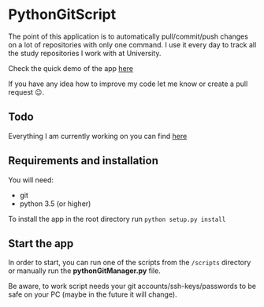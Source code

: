 # PythonGitScript

The point of this application is to automatically pull/commit/push changes on a lot of repositories with only one command. I use it every day to track all the study repositories I work with at University.

Check the quick demo of the app [here](https://www.youtube.com/watch?v=Pb5WR6-VmcA)

If you have any idea how to improve my code let me know or create a pull request 😉.

## Todo

Everything I am currently working on you can find [here](https://github.com/Azalurg/PythonGitScript/projects/1)

## Requirements and installation 

You will need:
- git
- python 3.5 (or higher)

To install the app in the root directory run ```python setup.py install``` 

## Start the app

In order to start, you can run one of the scripts from the  ```/scripts``` directory or manually run the **pythonGitManager.py** file.

Be aware, to work script needs your git accounts/ssh-keys/passwords to be safe on your PC (maybe in the future it will change).
